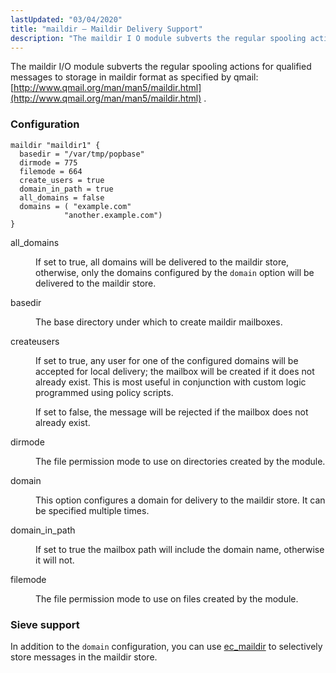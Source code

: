 ```yaml
---
lastUpdated: "03/04/2020"
title: "maildir – Maildir Delivery Support"
description: "The maildir I O module subverts the regular spooling actions for qualified messages to storage in maildir format as specified by qmail http www qmail org man man 5 maildir html Example 14 74 maildir module all domains If set to true all domains will be delivered to the maildir..."
---
```


<a name="idp20355024"></a> 

The maildir I/O module subverts the regular spooling actions for qualified messages to storage in maildir format as specified by qmail: [http://www.qmail.org/man/man5/maildir.html](http://www.qmail.org/man/man5/maildir.html) .

### <a name="idp20358000"></a> Configuration

<a name="example.maildir.3"></a> 


```
maildir "maildir1" {
  basedir = "/var/tmp/popbase"
  dirmode = 775
  filemode = 664
  create_users = true
  domain_in_path = true
  all_domains = false
  domains = ( "example.com"
            "another.example.com")
}
```

<dl class="variablelist">

<dt>all_domains</dt>

<dd>

If set to true, all domains will be delivered to the maildir store, otherwise, only the domains configured by the `domain` option will be delivered to the maildir store.

</dd>

<dt>basedir</dt>

<dd>

The base directory under which to create maildir mailboxes.

</dd>

<dt>createusers</dt>

<dd>

If set to true, any user for one of the configured domains will be accepted for local delivery; the mailbox will be created if it does not already exist. This is most useful in conjunction with custom logic programmed using policy scripts.

If set to false, the message will be rejected if the mailbox does not already exist.

</dd>

<dt>dirmode</dt>

<dd>

The file permission mode to use on directories created by the module.

</dd>

<dt>domain</dt>

<dd>

This option configures a domain for delivery to the maildir store. It can be specified multiple times.

</dd>

<dt>domain_in_path</dt>

<dd>

If set to true the mailbox path will include the domain name, otherwise it will not.

</dd>

<dt>filemode</dt>

<dd>

The file permission mode to use on files created by the module.

</dd>

</dl>

### <a name="idp20375424"></a> Sieve support

In addition to the `domain` configuration, you can use [ec_maildir](/momentum/3/3-reference/sieve-ref-ec-maildir) to selectively store messages in the maildir store.